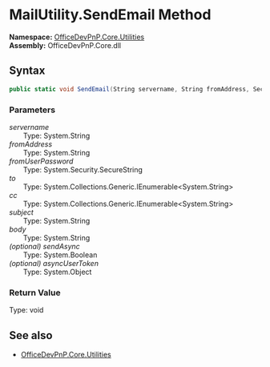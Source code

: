 # MailUtility.SendEmail Method  
  

**Namespace:** [OfficeDevPnP.Core.Utilities](OfficeDevPnP.Core.Utilities.md)  
**Assembly:** OfficeDevPnP.Core.dll  
## Syntax
```C#
public static void SendEmail(String servername, String fromAddress, SecureString fromUserPassword, IEnumerable<String> to, IEnumerable<String> cc, String subject, String body, Boolean sendAsync, Object asyncUserToken)
```
### Parameters
*servername*  
&emsp;&emsp;Type: System.String  
*fromAddress*  
&emsp;&emsp;Type: System.String  
*fromUserPassword*  
&emsp;&emsp;Type: System.Security.SecureString  
*to*  
&emsp;&emsp;Type: System.Collections.Generic.IEnumerable<System.String>  
*cc*  
&emsp;&emsp;Type: System.Collections.Generic.IEnumerable<System.String>  
*subject*  
&emsp;&emsp;Type: System.String  
*body*  
&emsp;&emsp;Type: System.String  
*(optional) sendAsync*  
&emsp;&emsp;Type: System.Boolean  
*(optional) asyncUserToken*  
&emsp;&emsp;Type: System.Object  
### Return Value
Type: void  

## See also
- [OfficeDevPnP.Core.Utilities](OfficeDevPnP.Core.Utilities.md)
